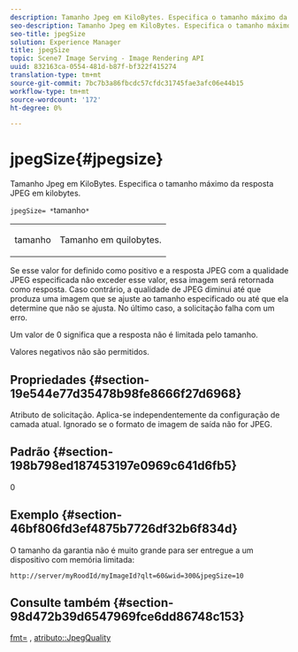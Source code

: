 ```yaml
---
description: Tamanho Jpeg em KiloBytes. Especifica o tamanho máximo da resposta JPEG em kilobytes.
seo-description: Tamanho Jpeg em KiloBytes. Especifica o tamanho máximo da resposta JPEG em kilobytes.
seo-title: jpegSize
solution: Experience Manager
title: jpegSize
topic: Scene7 Image Serving - Image Rendering API
uuid: 832163ca-0554-481d-b87f-bf322f415274
translation-type: tm+mt
source-git-commit: 7bc7b3a86fbcdc57cfdc31745fae3afc06e44b15
workflow-type: tm+mt
source-wordcount: '172'
ht-degree: 0%

---
```



# jpegSize{#jpegsize}

Tamanho Jpeg em KiloBytes. Especifica o tamanho máximo da resposta JPEG em kilobytes.

`jpegSize= *`tamanho`*`

<table id="simpletable_EC2A8D8B65854B45B9CB184DA1069355"> 
 <tr class="strow"> 
  <td class="stentry"> <p><span class="codeph"> <span class="varname"> tamanho</span></span> </p> </td> 
  <td class="stentry"> <p>Tamanho em quilobytes. </p></td> 
 </tr> 
</table>

Se esse valor for definido como positivo e a resposta JPEG com a qualidade JPEG especificada não exceder esse valor, essa imagem será retornada como resposta. Caso contrário, a qualidade de JPEG diminui até que produza uma imagem que se ajuste ao tamanho especificado ou até que ela determine que não se ajusta. No último caso, a solicitação falha com um erro.

Um valor de 0 significa que a resposta não é limitada pelo tamanho.

Valores negativos não são permitidos.

## Propriedades {#section-19e544e77d35478b98fe8666f27d6968}

Atributo de solicitação. Aplica-se independentemente da configuração de camada atual. Ignorado se o formato de imagem de saída não for JPEG.

## Padrão {#section-198b798ed187453197e0969c641d6fb5}

0

## Exemplo {#section-46bf806fd3ef4875b7726df32b6f834d}

O tamanho da garantia não é muito grande para ser entregue a um dispositivo com memória limitada:

`http://server/myRoodId/myImageId?qlt=60&wid=300&jpegSize=10`

## Consulte também {#section-98d472b39d6547969fce6dd86748c153}

[fmt=](../../../../../is-api/http-ref/image-serving-api-ref/c-http-protocol-reference/c-command-reference/r-is-http-fmt.md#reference-cdf10043423b45ba9fe15157fb3ae37a) ,  [atributo::JpegQuality](../../../../../is-api/image-catalog/image-serving-api-ref/c-image-catalog-reference/c-attributes-reference/r-jpegquality.md#reference-4a879e7c46024c8a898a9fd226f9eb09)
